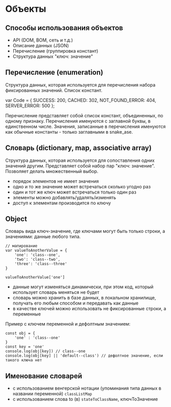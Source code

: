 # Объекты

## Способы использования объектов
- API (DOM, BOM, сеть и т.д.)
- Описание данных (JSON)
- Перечисление (группировка констант)
- Структура данных "ключ: значение"

## Перечисление (enumeration)
Структура данных, которая используется для перечисления набора фиксированных значений. Список констант.

var Code = {
    SUCCESS: 200,
    CACHED: 302,
    NOT_FOUND_ERROR: 404,
    SERVER_ERROR: 500
};

Перечисление представляет собой список констант, объединенных, по одному признаку. Перечисления именуются с заглавной буквы, в единственном числе. Значения, записанные в перечисления именуются как обычные константы - только заглавными в snake_ase.

## Словарь (dictionary, map, associative array)
Структура данных, которая используется для сопоставления одних значений другим. Представляет собой набор пар "ключ: значение". Позволяет делать множественный выбор.

- порядок элементов не имеет значения
- одно и то же значение может встречаться сколько угодно раз
- один и тот же ключ может встречаться только один раз
- элементы можно добавлять/удалять/изменять
- доступ к элементам производится по ключу

## Object
Словарь вида ключ-значение, где ключами могут быть только строки, а значениями: данные любого типа.

    // мапирование
    var valueToAnotherValue = {
        'one': 'class--one',
        'two': 'class--two',
        'three': 'class--three'
    }

    valueToAnotherValue['one']

- данные могут изменяться динамически, при этом код, который использует словарь меняться не будет
- словарь можно хранить в базе данных, в локальном хранилище, получать его любым способом и передавать как данные
- в качестве ключей можно использовать не фиксированные строки, а переменные

Пример с ключем переменной и дефолтным значением:

    const obj = {
        'one' : 'class--one'
    }
    const key = 'one'
    console.log(obj[key]) // class--one
    console.log(obj[key] || 'default--class') // дефолтное значение, если такого ключа нет

## Именование словарей
- с использованием венгерской нотации (упоминания типа данных в названии переменной) `classListMap`
- с использованием слова to (в) `stateToClassName`, ключToЗначение
